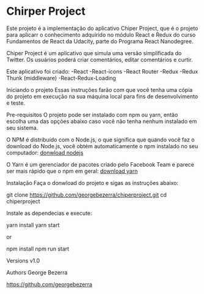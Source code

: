 # Chirper Project

Este projeto é a implementação do aplicativo Chiper Project, que é o projeto para aplicarr o conhecimento adquirido no módulo React e Redux  do curso Fundamentos de React da Udacity, parte do Programa React Nanodegree.

Chiper Project é um aplicativo que simula uma versão simplificada do Twitter. Os usuários poderá criar comentários, editar comentários e curtir.

Este aplicativo foi criado:
-React
-React-icons
-React Router
-Redux
-Redux Thunk (middleware)
-React-Redux-Loading

Iniciando o projeto
Essas instruções farão com que você tenha uma cópia do projeto em execução na sua máquina local para fins de desenvolvimento e teste.

Pre-requisitos
O projeto pode ser instalado com npm ou yarn, então escolha uma das opções abaixo caso você não tenha nenhum instalado em seu sistema.

O NPM é distribuído com o Node.js, o que significa que quando você faz o download do Node.js, você obtém automaticamente o npm instalado
no seu computador: [donwload nodejs](https://nodejs.org/en/download/)

O Yarn é um gerenciador de pacotes criado pelo Facebook Team e parece ser mais rápido que o npm em geral:
[download yarn](https://yarnpkg.com/en/docs/install#debian-stable)


Instalação
Faça o donwload do projeto e sigas as instruções abaixo:

git clone https://github.com/georgebezerra/chiperproject.git
cd chiperproject

Instale as dependecias e execute:

yarn install
yarn start

or

npm install
npm run start

Versions
v1.0

Authors
George Bezerra

https://github.com/georgebezerra
